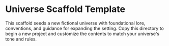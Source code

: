 # Universe Scaffold Template

This scaffold seeds a new fictional universe with foundational lore, conventions, and guidance for expanding the setting. Copy this directory to begin a new project and customize the contents to match your universe's tone and rules.
